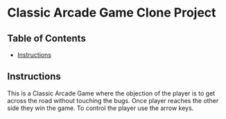# Classic Arcade Game Clone Project

## Table of Contents

- [Instructions](#instructions)

## Instructions

This is a Classic Arcade Game where the objection of the player is to get across the road without touching the bugs. Once player reaches the other side they win the game. To control the player use the arrow keys.